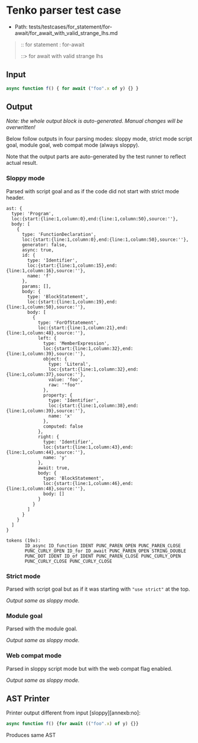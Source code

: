# Tenko parser test case

- Path: tests/testcases/for_statement/for-await/for_await_with_valid_strange_lhs.md

> :: for statement : for-await
>
> ::> for await with valid strange lhs

## Input

`````js
async function f() { for await ("foo".x of y) {} }
`````

## Output

_Note: the whole output block is auto-generated. Manual changes will be overwritten!_

Below follow outputs in four parsing modes: sloppy mode, strict mode script goal, module goal, web compat mode (always sloppy).

Note that the output parts are auto-generated by the test runner to reflect actual result.

### Sloppy mode

Parsed with script goal and as if the code did not start with strict mode header.

`````
ast: {
  type: 'Program',
  loc:{start:{line:1,column:0},end:{line:1,column:50},source:''},
  body: [
    {
      type: 'FunctionDeclaration',
      loc:{start:{line:1,column:0},end:{line:1,column:50},source:''},
      generator: false,
      async: true,
      id: {
        type: 'Identifier',
        loc:{start:{line:1,column:15},end:{line:1,column:16},source:''},
        name: 'f'
      },
      params: [],
      body: {
        type: 'BlockStatement',
        loc:{start:{line:1,column:19},end:{line:1,column:50},source:''},
        body: [
          {
            type: 'ForOfStatement',
            loc:{start:{line:1,column:21},end:{line:1,column:48},source:''},
            left: {
              type: 'MemberExpression',
              loc:{start:{line:1,column:32},end:{line:1,column:39},source:''},
              object: {
                type: 'Literal',
                loc:{start:{line:1,column:32},end:{line:1,column:37},source:''},
                value: 'foo',
                raw: '"foo"'
              },
              property: {
                type: 'Identifier',
                loc:{start:{line:1,column:38},end:{line:1,column:39},source:''},
                name: 'x'
              },
              computed: false
            },
            right: {
              type: 'Identifier',
              loc:{start:{line:1,column:43},end:{line:1,column:44},source:''},
              name: 'y'
            },
            await: true,
            body: {
              type: 'BlockStatement',
              loc:{start:{line:1,column:46},end:{line:1,column:48},source:''},
              body: []
            }
          }
        ]
      }
    }
  ]
}

tokens (19x):
       ID_async ID_function IDENT PUNC_PAREN_OPEN PUNC_PAREN_CLOSE
       PUNC_CURLY_OPEN ID_for ID_await PUNC_PAREN_OPEN STRING_DOUBLE
       PUNC_DOT IDENT ID_of IDENT PUNC_PAREN_CLOSE PUNC_CURLY_OPEN
       PUNC_CURLY_CLOSE PUNC_CURLY_CLOSE
`````

### Strict mode

Parsed with script goal but as if it was starting with `"use strict"` at the top.

_Output same as sloppy mode._

### Module goal

Parsed with the module goal.

_Output same as sloppy mode._

### Web compat mode

Parsed in sloppy script mode but with the web compat flag enabled.

_Output same as sloppy mode._

## AST Printer

Printer output different from input [sloppy][annexb:no]:

````js
async function f() {for await (("foo".x) of y) {}}
````

Produces same AST
